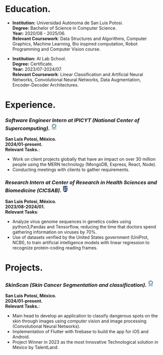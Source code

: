# Education.
- **Institution:** Universidad Autónoma de San Luis Potosí.  
 **Degree:** Bachelor of Science in Computer Science.  
  **Year:** 2020/08 - 2025/06.  
  **Relevant Coursework**: Data Structures and Algorithms, Computer Graphics, Machine Learning, 
Bio inspired computation, Robot Programming and Computer Vision course.
 
- **Institution:** AI Lab School.  
  **Degree:** Certificate.   
  **Year:** 2023/07-2024/07.  
  **Relevant Coursework**: Linear Classification and Artificial Neural Networks, Convolutional 
Neural Networks, Data Augmentation, Encoder-Decoder Architectures.
  
# Experience.

### ***Software Engineer Intern at IPICYT (National Center of Supercomputing).***  ![IPICYT](/assets/img/IPICYTMIN.jpg)
  **San Luis Potosí, México.**  
  **2024/01-present.**  
  **Relevant Tasks.**:
  - Work on client projects globally that have an impact on over 30 million people using the MERN 
technology (MongoDB, Express, React, Node).
  - Conducting meetings with clients to gather requirements.

### ***Research Intern at Center of Research in Health Sciences and Biomedicine (CICSAB).***  ![CICSAB](/assets/img/CICSABM.png)
  **San Luis Potosí, México.**  
  **2023/08-2024/01.**  
  **Relevant Tasks**:
  - Analyze virus genome sequences in genetics codes using python3,Pandas and Tensorflow, 
reducing the time that doctors spend gathering information on viruses by 70%.
  - Use of datasets verified by the United States government (UniProt, NCBI), to train artificial 
intelligence models with linear regression to recognize protein-coding reading frames.

# Projects.

### ***SkinScan (Skin Cancer Segmentation and classification).***  ![IPICYT](/assets/img/IPICYTMIN.jpg)
  **San Luis Potosí, México.**  
  **2024/01-present.**  
  **Relevant Tasks.**:
  - Main head to develop an application to classify dangerous spots on the skin through images 
using computer vision and image processing (Convolutional Neural Networks).
  - Implementation of Flutter with firebase to build the app for iOS and Android.
  - Project Winner in 2023 as the most Innovative Technological solution in México by TalentLand.
